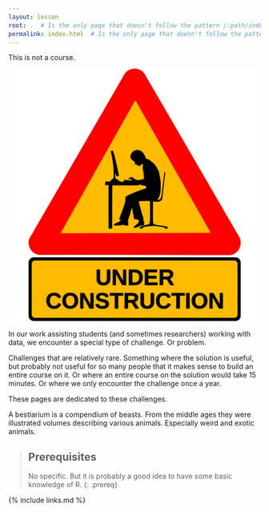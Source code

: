 ```yaml
---
layout: lesson
root: .  # Is the only page that doesn't follow the pattern /:path/index.html
permalink: index.html  # Is the only page that doesn't follow the pattern /:path/index.html
---
```

This is not a course.

![Pages under continual construction](fig/under-construction_geek_man_01.png)

In our work assisting students (and sometimes researchers) working with data,
we encounter a special type of challenge. Or problem.

Challenges that are relatively rare. Something where the solution is useful, but probably not
useful for so many people that it makes sense to build an entire course on it.
Or where an entire course on the solution would take 15 minutes.
Or where we only encounter the challenge once a year.

These pages are dedicated to these challenges. 

A bestiarium is a compendium of beasts. From the middle ages they were
illustrated volumes describing various animals. Especially weird and exotic 
animals.

> ## Prerequisites
>
> No specific. But it is probably a good idea to have some basic knowledge of R.
{: .prereq}

{% include links.md %}